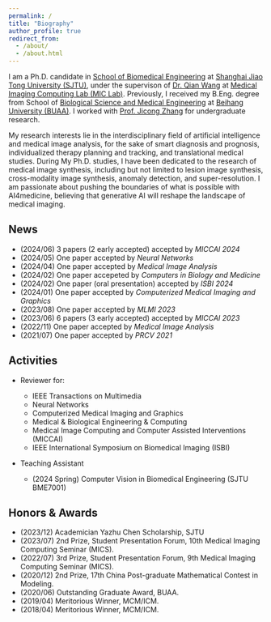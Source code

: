 ```yaml
---
permalink: /
title: "Biography"
author_profile: true
redirect_from: 
  - /about/
  - /about.html
---
```


I am a Ph.D. candidate in [School of Biomedical Engineering](https://en.bme.sjtu.edu.cn/) at [Shanghai Jiao Tong University (SJTU)](https://en.sjtu.edu.cn/), under the supervison of [Dr. Qian Wang](https://qianwang.space/) at [Medical Imaging Computing Lab (MIC Lab)](https://mic.sjtu.edu.cn/).
Previously, I received my B.Eng. degree from School of [Biological Science and Medical Engineering](https://bme.buaa.edu.cn/English/Default.aspx) at [Beihang University (BUAA)](https://ev.buaa.edu.cn/). 
I worked with [Prof. Jicong Zhang](https://shi.buaa.edu.cn/zhangjicong/zh_CNen/index.htm) for undergraduate research.

My research interests lie in the interdisciplinary field of artificial intelligence and medical image analysis, for the sake of smart diagnosis and prognosis, individualized therapy planning and tracking, and translational medical studies.
During My Ph.D. studies, I have been dedicated to the research of medical image synthesis, including but not limited to lesion image synthesis, cross-modality image synthesis, anomaly detection, and super-resolution.
I am passionate about pushing the boundaries of what is possible with AI4medicine, believing that generative AI will reshape the landscape of medical imaging.


News
------
- (2024/06) 3 papers (2 early accepted) accepted by _MICCAI 2024_
- (2024/05) One paper accepted by _Neural Networks_
- (2024/04) One paper accepted by _Medical Image Analysis_
- (2024/02) One paper accepeted by _Computers in Biology and Medicine_
- (2024/02) One paper (oral presentation) accepted by _ISBI 2024_
- (2024/01) One paper accepted by _Computerized Medical Imaging and Graphics_
- (2023/08) One paper accepted by _MLMI 2023_
- (2023/06) 6 papers (3 early accepted) accepted by _MICCAI 2023_
- (2022/11) One paper accepted by _Medical Image Analysis_
- (2021/07) One paper accepted by _PRCV 2021_


Activities
------
- Reviewer for:
  - IEEE Transactions on Multimedia
  - Neural Networks
  - Computerized Medical Imaging and Graphics
  - Medical & Biological Engineering & Computing
  - Medical Image Computing and Computer Assisted Interventions (MICCAI)
  - IEEE International Symposium on Biomedical Imaging (ISBI)

- Teaching Assistant
  - (2024 Spring) Computer Vision in Biomedical Engineering (SJTU BME7001)


Honors & Awards
------
- (2023/12) Academician Yazhu Chen Scholarship, SJTU
- (2023/07) 2nd Prize, Student Presentation Forum, 10th Medical Imaging Computing Seminar (MICS).
- (2022/07) 3rd Prize, Student Presentation Forum, 9th Medical Imaging Computing Seminar (MICS).
- (2020/12) 2nd Prize, 17th China Post-graduate Mathematical Contest in Modeling.
- (2020/06)	Outstanding Graduate Award, BUAA.
-	(2019/04) Meritorious Winner, MCM/ICM.
-	(2018/04) Meritorious Winner, MCM/ICM.
